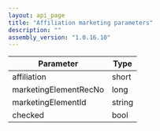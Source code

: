 ```yaml
---
layout: api_page
title: "Affiliation marketing parameters"
description: ""
assembly_version: "1.0.16.10"
---
```



| Parameter | Type |
| --------- | ---- |
| affiliation | short |
| marketingElementRecNo | long |
| marketingElementId | string |
| checked | bool |

